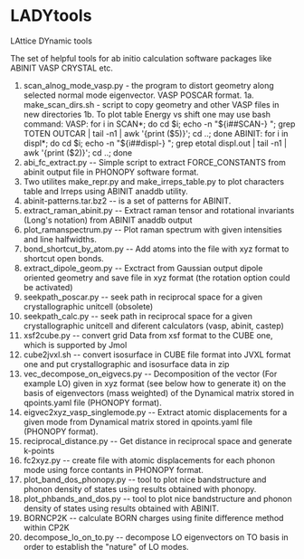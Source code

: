 # LADYtools
LAttice DYnamic tools

The set of helpful tools for ab initio calculation software packages like ABINIT VASP CRYSTAL etc.

1.  scan_alnog_mode_vasp.py - the program to distort geometry along selected normal mode eigenvector. VASP POSCAR format.
1a. make_scan_dirs.sh - script to copy geometry and other VASP files in new directories
1b. To plot table Energy vs shift one may use bash command:
VASP:
for i in SCAN*; do cd $i; echo -n "${i##SCAN-} "; grep TOTEN OUTCAR | tail -n1 | awk '{print ($5)}'; cd ..; done
ABINIT:
for i in displ*; do cd $i; echo -n "${i##displ-} "; grep etotal displ.out | tail -n1 | awk '{print ($2)}'; cd ..; done
2.  abi_fc_extract.py -- Simple script to extract FORCE_CONSTANTS from abinit output file in PHONOPY software format.
3.  Two utilites make_repr.py and make_irreps_table.py to plot characters table and Irreps using ABINIT anaddb utility.
4.  abinit-patterns.tar.bz2 -- is a set of patterns for ABINIT.
5.  extract_raman_abinit.py -- Extract raman tensor and rotational invariants (Long's notation) from ABINIT anaddb output
6.  plot_ramanspectrum.py -- Plot raman spectrum with given intensities and line halfwidths.
7.  bond_shortcut_by_atom.py -- Add atoms into the file with xyz format to shortcut open bonds.
8.  extract_dipole_geom.py --  Exctract from Gaussian output dipole oriented geometry and save file in xyz format (the rotation option could be activated)
9.  seekpath_poscar.py -- seek path in reciprocal space for a given crystallographic unitcell (obsolete)
10.  seekpath_calc.py -- seek path in reciprocal space for a given crystallographic unitcell and diferent calculators (vasp, abinit, castep)
11. xsf2cube.py -- convert grid Data from xsf format to the CUBE one, which is supported by Jmol
12. cube2jvxl.sh -- convert isosurface in CUBE file format into JVXL format one and put crystallographic and isosurface data in zip
13. vec_decompose_on_eigvecs.py -- Decomposition of the vector (For example LO) given in xyz format (see below how to generate it) on
    the basis of eigenvectors (mass weighted) of the Dynamical matrix stored in qpoints.yaml file (PHONOPY format).
14. eigvec2xyz_vasp_singlemode.py -- Extract atomic displacements for a given mode from Dynamical matrix stored in qpoints.yaml file (PHONOPY format).
15. reciprocal_distance.py -- Get distance in reciprocal space and generate k-points
16. fc2xyz.py -- create file with atomic displacements for each phonon mode using force contants in PHONOPY format.
17. plot_band_dos_phonopy.py -- tool to plot nice bandstructure and phonon density of states using results obtained with phonopy.
18. plot_phbands_and_dos.py -- tool to plot nice bandstructure and phonon density of states using results obtained with ABINIT.
19. BORNCP2K -- calculate BORN charges using finite difference method within CP2K
20. decompose_lo_on_to.py -- decompose LO eigenvectors on TO basis in order to establish the "nature" of LO modes.